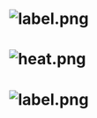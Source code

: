 # ![label.png](../master/runs/train/exp/label.png)
# ![heat.png](../master/runs/train/exp/heat.png)
# ![label.png](../master/runs/train/exp/label.png)
